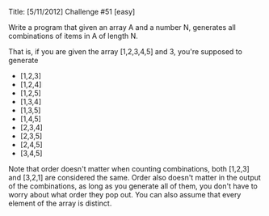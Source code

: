 Title: [5/11/2012] Challenge #51 [easy]

Write a program that given an array A and a number N, generates all combinations of items in A of length N.

That is, if you are given the array [1,2,3,4,5] and 3, you're supposed to generate

* [1,2,3]
* [1,2,4]
* [1,2,5]
* [1,3,4]
* [1,3,5]
* [1,4,5]
* [2,3,4]
* [2,3,5]
* [2,4,5]
* [3,4,5]

Note that order doesn't matter when counting combinations, both [1,2,3] and [3,2,1] are considered the same. Order also doesn't matter in the output of the combinations, as long as you generate all of them, you don't have to worry about what order they pop out. You can also assume that every element of the array is distinct.